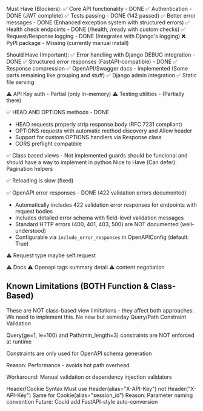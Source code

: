 Must Have (Blockers):
✅ Core API functionality - DONE
✅ Authentication - DONE (JWT complete)
✅ Tests passing - DONE (142 passed)
✅ Better error messages - DONE (Enhanced exception system with structured errors)
✅ Health check endpoints - DONE (/health, /ready with custom checks)
✅ Request/Response logging - DONE (Integrates with Django's logging)
❌ PyPI package - Missing (currently manual install)

Should Have (Important):
✅ Error handling with Django DEBUG integration - DONE
✅ Structured error responses (FastAPI-compatible) - DONE
✅ Response compression
✅ OpenAPI/Swagger docs - implemented (Some parts remaining like grouping and stuff)
✅ Django admin integration
✅ Static file serving

⚠️ API Key auth - Partial (only in-memory)
⚠️ Testing utilities - (Partially there)

✅ HEAD AND OPTIONS methods - DONE

- HEAD requests properly strip response body (RFC 7231 compliant)
- OPTIONS requests with automatic method discovery and Allow header
- Support for custom OPTIONS handlers via Response class
- CORS preflight compatible

✅ Class based views - Not implemented
guards should be funcional and should have a way to implement in python
Nice to Have (Can defer):
Pagination helpers

✅ Reloading is slow (fixed)

✅ OpenAPI error responses - DONE (422 validation errors documented)

- Automatically includes 422 validation error responses for endpoints with request bodies
- Includes detailed error schema with field-level validation messages
- Standard HTTP errors (400, 401, 403, 500) are NOT documented (well-understood)
- Configurable via `include_error_responses` in OpenAPIConfig (default: True)

⚠️ Request type maybe self.request

⚠️ Docs
⚠️ Openapi tags summary detail
⚠️ content negotiation

## Known Limitations (BOTH Function & Class-Based)

These are NOT class-based view limitations - they affect both approaches:
We need to implement this. No now but someday
Query/Path Constraint Validation

Query(ge=1, le=100) and Path(min_length=3) constraints are NOT enforced at runtime

Constraints are only used for OpenAPI schema generation

Reason: Performance - avoids hot path overhead

Workaround: Manual validation or dependency injection validators

Header/Cookie Syntax
Must use Header(alias="X-API-Key") not Header("X-API-Key")
Same for Cookie(alias="session_id")
Reason: Parameter naming convention
Future: Could add FastAPI-style auto-conversion

